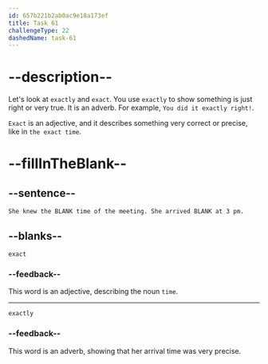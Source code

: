 ```yaml
---
id: 657b221b2ab0ac9e18a173ef
title: Task 61
challengeType: 22
dashedName: task-61
---
```


# --description--

Let's look at `exactly` and `exact`. You use `exactly` to show something is just right or very true. It is an adverb. For example, `You did it exactly right!`.

`Exact` is an adjective, and it describes something very correct or precise, like in `the exact time`.

# --fillInTheBlank--

## --sentence--

`She knew the BLANK time of the meeting. She arrived BLANK at 3 pm.`

## --blanks--

`exact`

### --feedback--

This word is an adjective, describing the noun `time`.

---

`exactly`

### --feedback--

This word is an adverb, showing that her arrival time was very precise.
